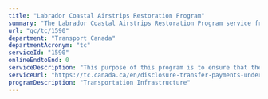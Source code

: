 ```yaml
---
title: "Labrador Coastal Airstrips Restoration Program"
summary: "The Labrador Coastal Airstrips Restoration Program service from Transport Canada is not available end-to-end online, according to the GC Service Inventory."
url: "gc/tc/1590"
department: "Transport Canada"
departmentAcronym: "tc"
serviceId: "1590"
onlineEndtoEnd: 0
serviceDescription: "This purpose of this program is to ensure that the operational capability of the airstrips are maintained at the level necessary to meet Transport Canada's airport certification requirements and is intended to fulfill the Government of Canada’s commitments under the 1982 Labrador Air/Marine Services Agreement with the Province of Newfoundland and Labrador to support the restoration of airstrips along the Labrador coast."
serviceUrl: "https://tc.canada.ca/en/disclosure-transfer-payments-under-5-million#labrador-coastal-airstrips-restoration-program"
programDescription: "Transportation Infrastructure"
---
```

